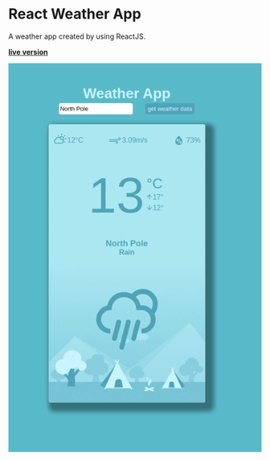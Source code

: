 # React Weather App

A weather app created by using ReactJS.

[**live version**]()

![foto](foto1.png)


